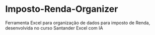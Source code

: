 # Imposto-Renda-Organizer
Ferramenta Excel para organização de dados para imposto de Renda,  desenvolvida no curso Santander Excel com IA
